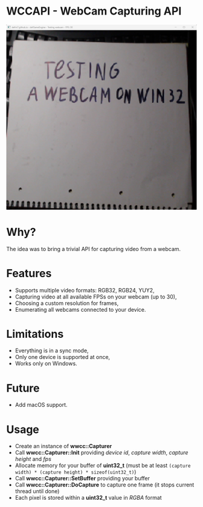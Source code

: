 # WCCAPI - WebCam Capturing API
<p align="center"><img src="demo.png"></p>

# Why?
The idea was to bring a trivial API for capturing video from a webcam.

# Features
- Supports multiple video formats: RGB32, RGB24, YUY2,
- Capturing video at all available FPSs on your webcam (up to 30),
- Choosing a custom resolution for frames,
- Enumerating all webcams connected to your device.

# Limitations
- Everything is in a sync mode,
- Only one device is supported at once,
- Works only on Windows.

# Future
- Add macOS support.

# Usage
- Create an instance of **wwcc::Capturer**
- Call **wwcc::Capturer::Init** providing *device id*, *capture width*, *capture height* and *fps*
- Allocate memory for your buffer of **uint32_t** (must be at least `(capture width) * (capture height) * sizeof(uint32_t)`)
- Call **wwcc::Capturer::SetBuffer** providing your buffer
- Call **wwcc::Capturer::DoCapture** to capture one frame (it stops current thread until done)
- Each pixel is stored within a **uint32_t** value in *RGBA* format

